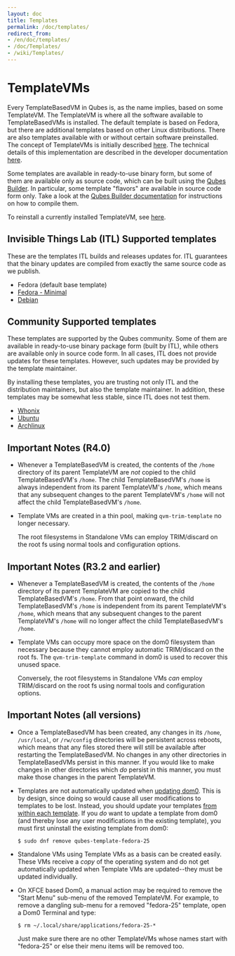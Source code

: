 ```yaml
---
layout: doc
title: Templates
permalink: /doc/templates/
redirect_from:
- /en/doc/templates/
- /doc/Templates/
- /wiki/Templates/
---
```


TemplateVMs
===========

Every TemplateBasedVM in Qubes is, as the name implies, based on some TemplateVM. 
The TemplateVM is where all the software available to TemplateBasedVMs is installed. 
The default template is based on Fedora, but there are additional templates based on other Linux distributions. 
There are also templates available with or without certain software preinstalled. 
The concept of TemplateVMs is initially described [here](/getting-started/#appvms-qubes-and-templatevms). 
The technical details of this implementation are described in the developer documentation [here](/doc/template-implementation/).

Some templates are available in ready-to-use binary form, but some of them are available only as source code, which can be built using the [Qubes Builder](/doc/qubes-builder/). In particular, some template "flavors" are available in source code form only. Take a look at the [Qubes Builder documentation](/doc/qubes-builder/) for instructions on how to compile them.

To reinstall a currently installed TemplateVM, see [here](/doc/reinstall-template/).

Invisible Things Lab (ITL) Supported templates
-----------------------

These are the templates ITL builds and releases updates for.
ITL guarantees that the binary updates are compiled from exactly the same source code as we publish.

 * Fedora (default base template)
 * [Fedora - Minimal](/doc/templates/fedora-minimal)
 * [Debian](/doc/templates/debian/)


Community Supported templates
-----------------------------

These templates are supported by the Qubes community. Some of them are available in ready-to-use binary package form (built by ITL), while others are available only in source code form. In all cases, ITL does not provide updates for these templates. However, such updates may be provided by the template maintainer.

By installing these templates, you are trusting not only ITL and the distribution maintainers, but also the template maintainer. In addition, these templates may be somewhat less stable, since ITL does not test them.

* [Whonix](/doc/templates/whonix/)
* [Ubuntu](/doc/templates/ubuntu/)
* [Archlinux](/doc/templates/archlinux/)


Important Notes (R4.0)
---------------

 * Whenever a TemplateBasedVM is created, the contents of the `/home`
   directory of its parent TemplateVM are *not* copied to the child TemplateBasedVM's
   `/home`. The child TemplateBasedVM's `/home`
   is always independent from its parent TemplateVM's `/home`, which means that any
   subsequent changes to the parent TemplateVM's `/home` will not affect
   the child TemplateBasedVM's `/home`.
   
 * Template VMs are created in a thin pool, making `qvm-trim-template`
   no longer necessary.

   The root filesystems in Standalone VMs can employ
   TRIM/discard on the root fs using normal tools and configuration options.

Important Notes (R3.2 and earlier)
---------------

 * Whenever a TemplateBasedVM is created, the contents of the `/home`
   directory of its parent TemplateVM are copied to the child TemplateBasedVM's
   `/home`. From that point onward, the child TemplateBasedVM's `/home`
   is independent from its parent TemplateVM's `/home`, which means that any
   subsequent changes to the parent TemplateVM's `/home` will no longer affect
   the child TemplateBasedVM's `/home`.
   
 * Template VMs can occupy more space on the dom0 filesystem than necessary
   because they cannot employ automatic TRIM/discard on the root fs. The
   `qvm-trim-template` command in dom0 is used to recover this unused space.

   Conversely, the root filesystems in Standalone VMs *can* employ
   TRIM/discard on the root fs using normal tools and configuration options.
   
Important Notes (all versions)
---------------

 * Once a TemplateBasedVM has been created, any changes in its `/home`,
   `/usr/local`, or `/rw/config` directories will be persistent across reboots,
   which means that any files stored there will still be available after
   restarting the TemplateBasedVM. No changes in any other directories in
   TemplateBasedVMs persist in this manner. If you would like to make changes
   in other directories which *do* persist in this manner, you must make those
   changes in the parent TemplateVM.

 * Templates are not automatically updated when
   [updating dom0](/doc/software-update-dom0/). This is by design, since doing
   so would cause all user modifications to templates to be lost. Instead, you
   should update your templates
   [from within each template](/doc/software-update-vm/). If you *do* want to
   update a template from dom0 (and thereby lose any user modifications in the
   existing template), you must first uninstall the existing template from dom0:

       $ sudo dnf remove qubes-template-fedora-25

 * Standalone VMs using Template VMs as a basis can be created easily. These
   VMs receive a *copy* of the operating system and do not get automatically
   updated when Template VMs are updated--they must be updated individually.
 
 * On XFCE based Dom0, a manual action may be required to remove the "Start Menu"
   sub-menu of the removed TemplateVM. For example, to remove a dangling sub-menu
   for a removed "fedora-25" template, open a Dom0 Terminal and type:

       $ rm ~/.local/share/applications/fedora-25-*

   Just make sure there are no other TemplateVMs whose names start with "fedora-25"
   or else their menu items will be removed too. 
       
